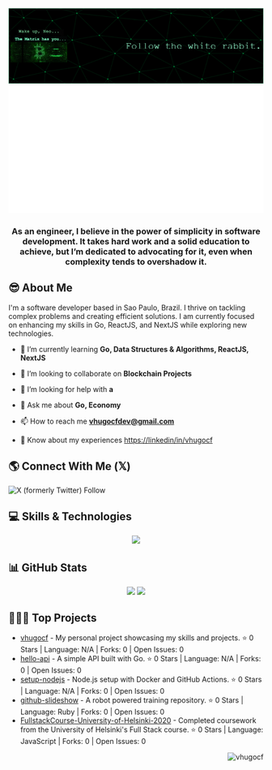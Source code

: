 
![Header](./github-header-image.png)
![Image alt text](./hello.svg)

<h3 align="center">As an engineer, I believe in the power of simplicity in software development. It takes hard work and a solid education to achieve, but I’m dedicated to advocating for it, even when complexity tends to overshadow it.</h3>

## 😎 About Me

I'm a software developer based in Sao Paulo, Brazil. I thrive on tackling complex problems and creating efficient solutions. I am currently focused on enhancing my skills in Go, ReactJS, and NextJS while exploring new technologies.
- 🌱 I’m currently learning **Go, Data Structures & Algorithms, ReactJS, NextJS**

- 👯 I’m looking to collaborate on **Blockchain Projects**

- 🤝 I’m looking for help with **a**

- 💬 Ask me about **Go, Economy**

- 📫 How to reach me **vhugocfdev@gmail.com**

- 📄 Know about my experiences [https://linkedin/in/vhugocf](https://linkedin.com/in/vhugocf)

## 🌎 Connect With Me (𝕏)

![X (formerly Twitter) Follow](https://img.shields.io/twitter/follow/vhugocf)

## 💻 Skills & Technologies

<p align="center">
  <a href="https://skillicons.dev">
    <img src="https://skillicons.dev/icons?i=go,react,next,nodejs,typescript,bash,docker,linux,git,postgresql,mongodb" />
  </a>
</p>

## 📊 GitHub Stats

<p align="center">
  <img height=200 src="https://github-readme-stats.vercel.app/api/top-langs?username=vhugocf&layout=compact&langs_count=8&card_width=320&theme=tokyonight" />
  <img height=200 src="https://github-readme-stats.vercel.app/api?username=vhugocf&theme=tokyonight" />
</p>


## 👨🏻‍💻 Top Projects

- [vhugocf](https://github.com/vhugocf/vhugocf) - My personal project showcasing my skills and projects. ⭐ 0 Stars | Language: N/A | Forks: 0 | Open Issues: 0
- [hello-api](https://github.com/vhugocf/hello-api) - A simple API built with Go. ⭐ 0 Stars | Language: N/A | Forks: 0 | Open Issues: 0
- [setup-nodejs](https://github.com/vhugocf/setup-nodejs) - Node.js setup with Docker and GitHub Actions. ⭐ 0 Stars | Language: N/A | Forks: 0 | Open Issues: 0
- [github-slideshow](https://github.com/vhugocf/github-slideshow) - A robot powered training repository. ⭐ 0 Stars | Language: Ruby | Forks: 0 | Open Issues: 0
- [FullstackCourse-University-of-Helsinki-2020](https://github.com/vhugocf/FullstackCourse-University-of-Helsinki-2020) - Completed coursework from the University of Helsinki's Full Stack course. ⭐ 0 Stars | Language: JavaScript | Forks: 0 | Open Issues: 0




<p align="right"> <img src="https://komarev.com/ghpvc/?username=vhugocf&label=Profile%20views&color=0e75b6&style=flat" alt="vhugocf" /> </p>

<!--
**vhugocf/vhugocf** is a ✨ _special_ ✨ repository because its `README.md` (this file) appears on your GitHub profile.
<p align="center"><img src="https://github-readme-stats.vercel.app/api/top-langs?username=vhugocf&show_icons=true&theme=transparent&locale=en&layout=compact&langs_count=8"alt="vhugocf" /></p>

![GitHub Stats](https://github-readme-stats.vercel.app/api?username=vhugocf&show_icons=true&count_private=true&theme=transparent)
-->
